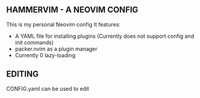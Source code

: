 HAMMERVIM - A NEOVIM CONFIG
---------------------------
This is my personal Neovim config
It features:
* A YAML file for installing plugins (Currently does not support config and init commands)
* packer.nvim as a plugin manager
* Currently 0 lazy-loading

EDITING
-------
CONFIG.yaml can be used to edit 
